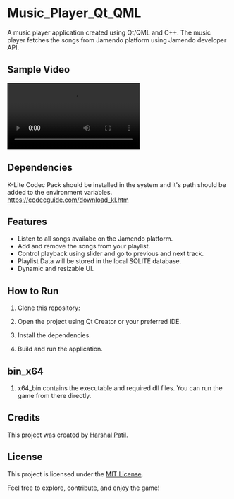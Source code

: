 # Music_Player_Qt_QML
A music player application created using Qt/QML and C++. The music player fetches the songs from Jamendo platform using Jamendo developer API. 

## Sample Video

![screen_record](sample.mp4)

## Dependencies 
K-Lite Codec Pack should be installed in the system and it's path should be added to the environment variables.
https://codecguide.com/download_kl.htm

## Features

- Listen to all songs availabe on the Jamendo platform.
- Add and remove the songs from your playlist.
- Control playback using slider and go to previous and next track.
- Playlist Data will be stored in the local SQLITE database.
- Dynamic and resizable UI.

## How to Run

1. Clone this repository:

2. Open the project using Qt Creator or your preferred IDE.

3. Install the dependencies.

4. Build and run the application.

## bin_x64

1. x64_bin contains the executable and required dll files. You can run the game from there directly.

## Credits

This project was created by [Harshal Patil](https://github.com/harshal365247).

## License

This project is licensed under the [MIT License](LICENSE).

Feel free to explore, contribute, and enjoy the game!

